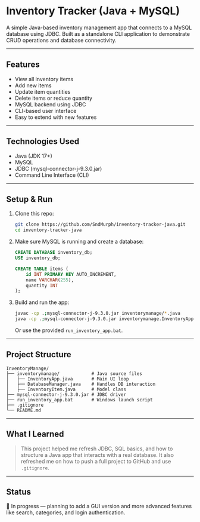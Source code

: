# Inventory Tracker (Java + MySQL)

A simple Java-based inventory management app that connects to a MySQL database using JDBC. Built as a standalone CLI application to demonstrate CRUD operations and database connectivity.

---

##  Features

-  View all inventory items  
-  Add new items  
-  Update item quantities  
-  Delete items or reduce quantity  
-  MySQL backend using JDBC  
-  CLI-based user interface  
-  Easy to extend with new features  

---

##  Technologies Used

- Java (JDK 17+)
- MySQL
- JDBC (mysql-connector-j-9.3.0.jar)
- Command Line Interface (CLI)

---

##  Setup & Run

1. Clone this repo:
   ```bash
   git clone https://github.com/SndMurph/inventory-tracker-java.git
   cd inventory-tracker-java
   ```

2. Make sure MySQL is running and create a database:
   ```sql
   CREATE DATABASE inventory_db;
   USE inventory_db;

   CREATE TABLE items (
       id INT PRIMARY KEY AUTO_INCREMENT,
       name VARCHAR(255),
       quantity INT
   );
   ```

3. Build and run the app:
   ```bash
   javac -cp .;mysql-connector-j-9.3.0.jar inventorymanage/*.java
   java -cp .;mysql-connector-j-9.3.0.jar inventorymanage.InventoryApp
   ```

   Or use the provided `run_inventory_app.bat`.

---

##  Project Structure

```
InventoryManage/
├── inventorymanage/            # Java source files
│   ├── InventoryApp.java       # Main UI loop
│   ├── DatabaseManager.java    # Handles DB interaction
│   ├── InventoryItem.java      # Model class
├── mysql-connector-j-9.3.0.jar # JDBC driver
├── run_inventory_app.bat       # Windows launch script
├── .gitignore
└── README.md
```

---

##  What I Learned
> This project helped me refresh JDBC, SQL basics, and how to structure a Java app that interacts with a real database. 
>It also refreshed me on how to push a full project to GitHub and use `.gitignore`.

---

##  Status

📍 In progress — planning to add a GUI version and more advanced features like search, categories, and login authentication.